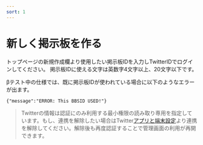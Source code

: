 ```yaml
---
sort: 1
---
```


# 新しく掲示板を作る

トップページの新規作成欄より使用したい掲示板IDを入力しTwitterIDでログインしてください。
掲示板IDに使える文字は英数字4文字以上、20文字以下です。

βテスト中の仕様では、既に掲示板IDが使われている場合に以下のようなエラーが出ます。

```{"message":"ERROR: This BBSID USED!"}```

>Twitterの情報は認証にのみ利用する最小権限の読み取り専用を指定しています。もし、連携を解除したい場合はTwitter[アプリと端末設定](https://twitter.com/settings/sessions)より連携を解除してください。解除後も再度認証することで管理画面の利用が再開できます。

